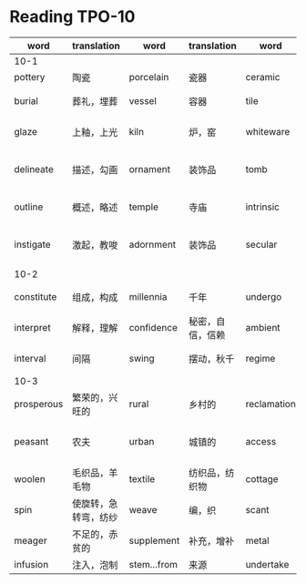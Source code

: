 # Reading TPO-10

|word|translation|word|translation|word|translation|word|translation|
|---|---|---|---|---|---|---|---|
|10-1|
|pottery|陶瓷|porcelain|瓷器|ceramic|陶瓷|utilitarian|适用物器|
|burial|葬礼，埋葬|vessel|容器|tile|瓦片|model|模特，模型，模仿|
|glaze|上釉，上光|kiln|炉，窑|whiteware|白色窑器|prize|奖品，优秀的|
|delineate|描述，勾画|ornament|装饰品|tomb|坟墓|motif|主题，动机,基本图案|
|outline|概述，略述|temple|寺庙|intrinsic|固有的，本质的|notable|值得注意的，著名的|
|instigate|激起，教唆|adornment|装饰品|secular|现世的，俗世的，长久的|commission|委托，任命|
|10-2|
|constitute|组成，构成|millennia|千年|undergo|经历|immense|极大的，巨大的|
|interpret|解释，理解|confidence|秘密，自信，信赖|ambient|周围的，包围着的|instrumental|仪器的，乐器的|
|interval|间隔|swing|摆动，秋千|regime|朝代更迭|appreciably|相当大的，明显的|
|10-3|
|prosperous|繁荣的，兴旺的|rural|乡村的|reclamation|开垦|spectacular|壮观的|
|peasant|农夫|urban|城镇的|access|入口，通道，访问，接触|intrinsic|固有的，本质的|
|woolen|毛织品，羊毛物|textile|纺织品，纺织物|cottage|小屋，村舍|ravage|劫掠，毁坏|
|spin|使旋转，急转弯，纺纱|weave|编，织|scant|不足的，缺乏的|remuneration|工资，薪酬|
|meager|不足的，赤贫的|supplement|补充，增补|metal|金属|promissory|应允的，承诺的|
|infusion|注入，泡制|stem...from|来源|undertake|承担，承诺|